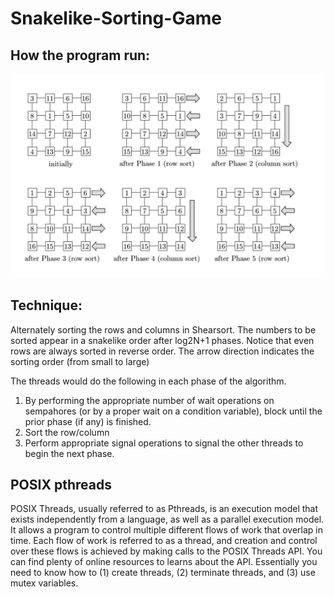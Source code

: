# Snakelike-Sorting-Game

## How the program run:
![](https://github.com/Martin-Mai/Snakelike-Sorting-Game/blob/main/SortingFlow.jpg)

## Technique:
Alternately sorting the rows and columns in Shearsort. The numbers to be sorted appear in a snakelike order after log2N+1 phases. 
Notice that even rows are always sorted in reverse order. The arrow direction indicates the sorting order (from small to large)

The threads would do the following in each phase of the algorithm.
1. By performing the appropriate number of wait operations on sempahores (or by a proper wait on a condition variable), block until the prior phase (if any) is finished.
2. Sort the row/column
3. Perform appropriate signal operations to signal the other threads to begin the next phase.

## POSIX pthreads
POSIX Threads, usually referred to as Pthreads, is an execution model that exists independently from a language, as well as a parallel execution model. It allows a program to
control multiple different flows of work that overlap in time. Each flow of work is referred
to as a thread, and creation and control over these flows is achieved by making calls to
the POSIX Threads API. You can find plenty of online resources to learns about the API.
Essentially you need to know how to (1) create threads, (2) terminate threads, and (3) use
mutex variables.
